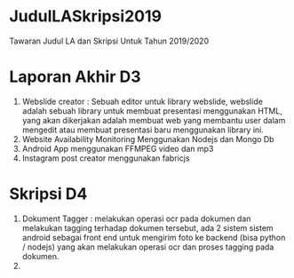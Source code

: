 # JudulLASkripsi2019

Tawaran Judul LA dan Skripsi Untuk Tahun 2019/2020

# Laporan Akhir D3

1. Webslide creator : Sebuah editor untuk library webslide, webslide adalah sebuah library untuk membuat presentasi menggunakan HTML, yang akan dikerjakan adalah membuat web yang membantu user dalam mengedit atau membuat presentasi baru menggunakan library ini.
2. Website Availability Monitoring Menggunakan Nodejs dan Mongo Db
3. Android App menggunakan FFMPEG video dan mp3
4. Instagram post creator menggunakan fabricjs

# Skripsi D4

1. Dokument Tagger : melakukan operasi ocr pada dokumen dan melakukan tagging terhadap dokumen tersebut, ada 2 sistem sistem android sebagai front end untuk mengirim foto ke backend (bisa python / nodejs) yang akan melakukan operasi ocr dan proses tagging pada dokumen.
2.
